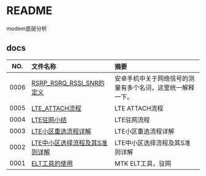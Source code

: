 # README

modem底层分析

## docs

NO.|文件名称|摘要
:--:|:--|:--
0006| [RSRP_RSRQ_RSSI_SNR的定义](docs/0006_RSRP_RSRQ_RSSI_SNR的定义.md) | 安卓手机中关于网络信号的测量有多个名词，这里统一解释一下。
0005| [LTE_ATTACH流程](docs/0005_LTE_ATTACH流程.md) | LTE ATTACH流程
0004| [LTE驻网小结](docs/0004_LTE驻网小结.md) | LTE驻网流程
0003| [LTE小区重选流程详解](docs/0003_LTE小区重选流程详解.md) | LTE小区重选流程详解
0002| [LTE中小区选择流程及其S准则详解](docs/0002_LTE中小区选择流程及其S准则详解.md) | LTE中小区选择流程及其S准则详解
0001| [ELT工具的使用](docs/0001_ELT工具的使用.md) | MTK ELT工具，驻网
